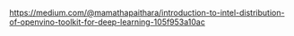 https://medium.com/@mamathapaithara/introduction-to-intel-distribution-of-openvino-toolkit-for-deep-learning-105f953a10ac
